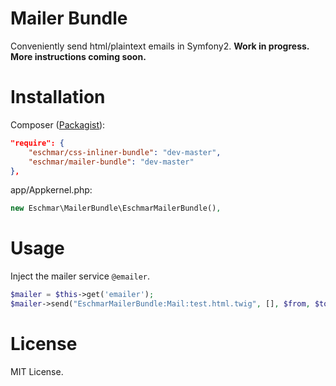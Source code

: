 # Mailer Bundle
Conveniently send html/plaintext emails in Symfony2. **Work in progress. More instructions coming soon.**

# Installation
Composer (<a href="https://packagist.org/packages/eschmar/mailer-bundle" target="_blank">Packagist</a>):
```json
"require": {
    "eschmar/css-inliner-bundle": "dev-master",
    "eschmar/mailer-bundle": "dev-master"
},
```

app/Appkernel.php:
```php
new Eschmar\MailerBundle\EschmarMailerBundle(),
```

# Usage
Inject the mailer service ``@emailer``.

````php
$mailer = $this->get('emailer');
$mailer->send("EschmarMailerBundle:Mail:test.html.twig", [], $from, $to);
````

# License
MIT License.